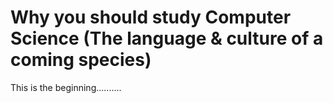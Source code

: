 # Why you should study Computer Science (The language & culture of a coming species)

This is the beginning..........
